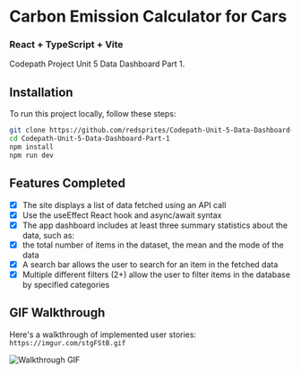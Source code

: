 # Carbon Emission Calculator for Cars

### React + TypeScript + Vite

Codepath Project Unit 5 Data Dashboard Part 1.


## Installation 
To run this project locally, follow these steps:
``` bash 
git clone https://github.com/redsprites/Codepath-Unit-5-Data-Dashboard-Part-1
cd Codepath-Unit-5-Data-Dashboard-Part-1
npm install
npm run dev
```

## Features Completed
- [x] The site displays a list of data fetched using an API call
- [x] Use the useEffect React hook and async/await syntax
- [x] The app dashboard includes at least three summary statistics about the data, such as:
- [x] the total number of items in the dataset, the mean and the mode of the data
- [x] A search bar allows the user to search for an item in the fetched data
- [x] Multiple different filters (2+) allow the user to filter items in the database by specified categories

## GIF Walkthrough
Here's a walkthrough of implemented user stories:
`https://imgur.com/stgFStB.gif`

 ![Walkthrough GIF](https://imgur.com/stgFStB.gif)